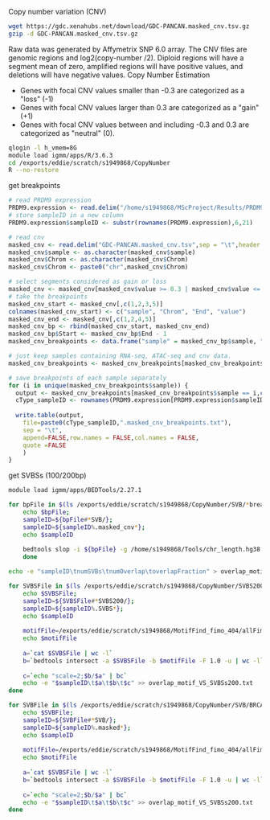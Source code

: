 Copy number variation (CNV)
```bash
wget https://gdc.xenahubs.net/download/GDC-PANCAN.masked_cnv.tsv.gz
gzip -d GDC-PANCAN.masked_cnv.tsv.gz
```
Raw data was generated by Affymetrix SNP 6.0 array.
The CNV files are genomic regions and log2(copy-number /2). Diploid regions will have a segment mean of zero, amplified regions will have positive values, and deletions will have negative values.
Copy Number Estimation
-   Genes with focal CNV values smaller than -0.3 are categorized as a "loss" (-1)
-   Genes with focal CNV values larger than 0.3 are categorized as a "gain" (+1)
-   Genes with focal CNV values between and including -0.3 and 0.3 are categorized as "neutral" (0).

```bash
qlogin -l h_vmem=8G
module load igmm/apps/R/3.6.3
cd /exports/eddie/scratch/s1949868/CopyNumber
R --no-restore
```
get breakpoints
```r
# read PRDM9 expression
PRDM9.expression <- read.delim("/home/s1949868/MScProject/Results/PRDM9ExpressionAndBinding/PRDM9Expression.txt", sep = "\t",header = TRUE)
# store sampleID in a new column
PRDM9.expression$sampleID <- substr(rownames(PRDM9.expression),6,21)

# read cnv
masked_cnv <- read.delim("GDC-PANCAN.masked_cnv.tsv",sep = "\t",header = TRUE)
masked_cnv$sample <- as.character(masked_cnv$sample)
masked_cnv$Chrom <- as.character(masked_cnv$Chrom)
masked_cnv$Chrom <- paste0("chr",masked_cnv$Chrom)

# select segments considered as gain or loss
masked_cnv <- masked_cnv[masked_cnv$value >= 0.3 | masked_cnv$value <= -0.3,]
# take the breakpoints
masked_cnv_start <- masked_cnv[,c(1,2,3,5)]
colnames(masked_cnv_start) <- c("sample", "Chrom", "End", "value")
masked_cnv_end <- masked_cnv[,c(1,2,4,5)]
masked_cnv_bp <- rbind(masked_cnv_start, masked_cnv_end)
masked_cnv_bp$Start <- masked_cnv_bp$End - 1
masked_cnv_breakpoints <- data.frame("sample" = masked_cnv_bp$sample, "Chrom" = masked_cnv_bp$Chrom, "Start" = masked_cnv_bp$Start, "End" = masked_cnv_bp$End, "value" = masked_cnv_bp$value, stringsAsFactors = FALSE)

# just keep samples containing RNA-seq, ATAC-seq and cnv data.
masked_cnv_breakpoints <- masked_cnv_breakpoints[masked_cnv_breakpoints$sample %in% PRDM9.expression$sampleID,]

# save breakpoints of each sample separately
for (i in unique(masked_cnv_breakpoints$sample)) {
  output <- masked_cnv_breakpoints[masked_cnv_breakpoints$sample == i,c(2,3,4,5)]
  cType_sampleID <- rownames(PRDM9.expression[PRDM9.expression$sampleID == i,])
  
  write.table(output,
	file=paste0(cType_sampleID,".masked_cnv_breakpoints.txt"),
	sep = "\t",
	append=FALSE,row.names = FALSE,col.names = FALSE,
	quote =FALSE
	)
}
```
get SVBSs (100/200bp)
```bash
module load igmm/apps/BEDTools/2.27.1

for bpFile in $(ls /exports/eddie/scratch/s1949868/CopyNumber/SVB/*breakpoints.txt); do 
	echo $bpFile; 
	sampleID=${bpFile#*SVB/}; 
	sampleID=${sampleID%.masked_cnv*};
	echo $sampleID
	
	bedtools slop -i ${bpFile} -g /home/s1949868/Tools/chr_length.hg38.txt -b 200 > ${sampleID}.SVBS200.txt
	done
```
```bash
echo -e "sampleID\tnumSVBs\tnumOverlap\toverlapFraction" > overlap_motif_VS_SVBSs200.txt

for SVBSFile in $(ls /exports/eddie/scratch/s1949868/CopyNumber/SVBS200/*SVBS200.txt); do 
	echo $SVBSFile; 
	sampleID=${SVBSFile#*SVBS200/}; 
	sampleID=${sampleID%.SVBS*};
	echo $sampleID
	
	motifFile=/exports/eddie/scratch/s1949868/MotifFind_fimo_404/allFimoGFF_CaseID/${sampleID}_peakCalls_fimo.gff
	echo $motifFile
	
	a=`cat $SVBSFile | wc -l`
	b=`bedtools intersect -a $SVBSFile -b $motifFile -F 1.0 -u | wc -l`
	
	c=`echo "scale=2;$b/$a" | bc`
	echo -e "$sampleID\t$a\t$b\t$c" >> overlap_motif_VS_SVBSs200.txt
done
```
```bash
for SVBFile in $(ls /exports/eddie/scratch/s1949868/CopyNumber/SVB/BRCA*); do 
	echo $SVBFile; 
	sampleID=${SVBFile#*SVB/}; 
	sampleID=${sampleID%.masked*};
	echo $sampleID
	
	motifFile=/exports/eddie/scratch/s1949868/MotifFind_fimo_404/allFimoGFF_CaseID/${sampleID}_peakCalls_fimo.gff
	echo $motifFile
	
	a=`cat $SVBSFile | wc -l`
	b=`bedtools intersect -a $SVBSFile -b $motifFile -F 1.0 -u | wc -l`
	
	c=`echo "scale=2;$b/$a" | bc`
	echo -e "$sampleID\t$a\t$b\t$c" >> overlap_motif_VS_SVBSs200.txt
done

```
<!--stackedit_data:
eyJoaXN0b3J5IjpbLTg3ODQzMzMxMCwtNzQ0ODQwMzk2LDE5Nz
Y3NzUzMTUsLTExNzAwOTc1OTksMTQxMjkzNzc4LDgxMzI3NTE5
NywtMTI5NTI1NDg5MSw4MTY5MzAwNzEsLTcwNTc1MTA1MSw2Nz
g0MzAxNjQsMTQ5MTQ2MDQ3MywtNjQ1ODc2MDcwLDE5NDgxODY4
NjYsLTE2MTk4NTMwNzMsMzk1OTk3MTg2LDEzNTUwMDkyOTksMz
AxNTc2OTkxLDEyNzc0MDY4MDIsNDE2MjczMjI0LDEzNjI0OTE5
MDldfQ==
-->